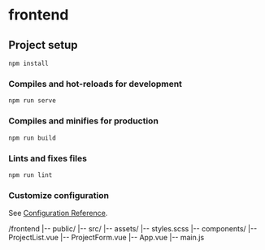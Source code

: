 # frontend

## Project setup
```
npm install
```

### Compiles and hot-reloads for development
```
npm run serve
```

### Compiles and minifies for production
```
npm run build
```

### Lints and fixes files
```
npm run lint
```

### Customize configuration
See [Configuration Reference](https://cli.vuejs.org/config/).


/frontend
   |-- public/
   |-- src/
        |-- assets/
             |-- styles.scss
        |-- components/
             |-- ProjectList.vue
             |-- ProjectForm.vue
        |-- App.vue
        |-- main.js
